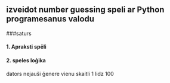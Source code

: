 ## izveidot number guessing speli ar Python programesanus valodu

###saturs

#### 1. Apraksti spēli
#### 2. speles loģika 

dators nejauši ģenere vienu skaitli 1 lidz 100
